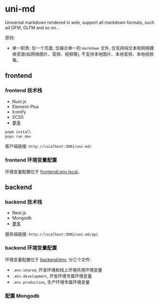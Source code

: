 # uni-md

Universal markdown rendered in web, support all markdown formats, such ad GFM, GLFM and so on...

原则:

- 单一职责: 仅一个页面, 仅展示单一的 `markdown` 文件, 仅支持纯文本和网络媒体资源(如网络图片、音频、视频等), 不支持本地图片、本地音频、本地视频等。

## frontend

### frontend 技术栈

- Nuxt.js
- Element-Plus
- Iconify
- SCSS
- [更多](/frontend/README.md)

```bash
pnpm install
pnpn run dev
```

客户端链接: `http://localhost:3001/uni-md/`

### frontend 环境变量配置

环境变量配置位于 [frontend/.env.local](./frontend/.env.local/)。

## backend

### backend 技术栈

- Nest.js
- Mongodb
- [更多](/backend/README.md)

服务端链接: `http://localhost:3002/uni-md/api`

### backend 环境变量配置

环境变量配置位于 [backend/env](./backend/env/), 分三个文件:

- `.env.shared`, 开发环境和线上环境共用环境变量
- `.env.development`, 开发环境专属环境变量
- `.env.production`, 生产环境专属环境变量

### 配置 Mongodb
